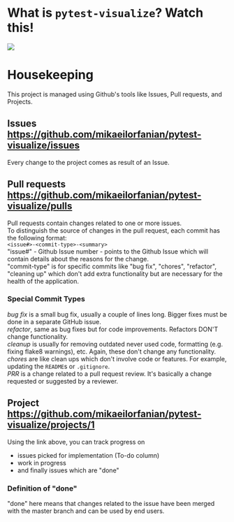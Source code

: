 # What is `pytest-visualize`? Watch this!
![](http://g.recordit.co/1owQ1nOk6J.gif)
# Housekeeping
This project is managed using Github's tools like Issues, Pull requests, and Projects.
## Issues https://github.com/mikaeilorfanian/pytest-visualize/issues
Every change to the project comes as result of an Issue.
## Pull requests https://github.com/mikaeilorfanian/pytest-visualize/pulls
Pull requests contain changes related to one or more issues.   
To distinguish the source of changes in the pull request, each commit has the following format:   
`<issue#>-<commit-type>-<summary>`   
"issue#" - Github Issue number - points to the Github Issue which will contain details about the reasons for the change.   
"commit-type" is for specific commits like "bug fix", "chores", "refactor", "cleaning up" which don't add extra functionality but are necessary for the health of the application.
### Special Commit Types
*bug fix* is a small bug fix, usually a couple of lines long. Bigger fixes must be done in a separate GitHub issue.   
*refactor*, same as bug fixes but for code improvements. Refactors DON'T change functionality.   
*cleanup* is usually for removing outdated never used code, formatting (e.g. fixing flake8 warnings), etc. Again, these don't change any functionality.   
*chores* are like clean ups which don't involve code or features. For example, updating the `README`s or `.gitignore`.   
*PRR* is a change related to a pull request review. It's basically a change requested or suggested by a reviewer.   
## Project https://github.com/mikaeilorfanian/pytest-visualize/projects/1
Using the link above, you can track progress on
- issues picked for implementation (To-do column)
- work in progress
- and finally issues which are "done"
### Definition of "done"
"done" here means that changes related to the issue have been merged with the master branch and can be used by end users.
